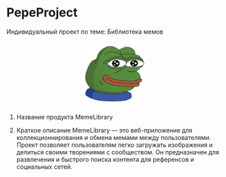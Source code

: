 # PepeProject
 Индивидуальный проект по теме: Библиотека мемов

<div align="center">
  <img src="https://github.com/Wogih/PepeProject/blob/main/Logo.png" alt="MemeLibrary Logo" width="30%" />
</div>
 

1. Название продукта
MemeLibrary

2. Краткое описание
MemeLibrary — это веб-приложение для коллекционнирования и обмена мемами между пользователями. Проект позволяет пользователям легко загружать изображения и делиться своими творениями с сообществом. Он предназначен для развлечения и быстрого поиска контента для референсов и социальных сетей.
